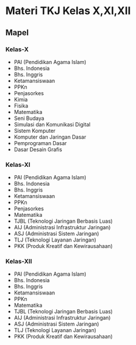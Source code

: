 # Materi TKJ Kelas X,XI,XII

## Mapel
### Kelas-X
- PAI (Pendidikan Agama Islam)
- Bhs. Indonesia
- Bhs. Inggris
- Ketamansiswaan
- PPKn
- Penjasorkes
- Kimia
- Fisika
- Matematika
- Seni Budaya
- Simulasi dan Komunikasi Digital
- Sistem Komputer
- Komputer dan Jaringan Dasar
- Pemprograman Dasar
- Dasar Desain Grafis

### Kelas-XI
- PAI (Pendidikan Agama Islam)
- Bhs. Indonesia
- Bhs. Inggris
- Ketamansiswaan
- PPKn
- Penjasorkes
- Matematika
- TJBL (Teknologi Jaringan Berbasis Luas)
- AIJ (Administrasi Infrastruktur Jaringan)
- ASJ (Administrasi Sistem Jaringan)
- TLJ (Teknologi Layanan Jaringan)
- PKK (Produk Kreatif dan Kewirausahaan)

### Kelas-XII
- PAI (Pendidikan Agama Islam)
- Bhs. Indonesia
- Bhs. Inggris
- Ketamansiswaan
- PPKn
- Matematika
- TJBL (Teknologi Jaringan Berbasis Luas)
- AIJ (Administrasi Infrastruktur Jaringan)
- ASJ (Administrasi Sistem Jaringan)
- TLJ (Teknologi Layanan Jaringan)
- PKK (Produk Kreatif dan Kewirausahaan)






